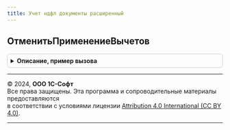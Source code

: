 ```yaml
---
title: Учет ндфл документы расширенный
---
```



## ОтменитьПрименениеВычетов
<details style="margin: 1em 0; padding: 0.5em; border: 1px solid #ccc; border-radius: 6px;">

<summary style="font-weight: bold; cursor: pointer;">Описание, пример вызова</summary>

```bsl

Процедура ОтменитьПрименениеВычетов(Регистратор, Сотрудник) Экспорт
```

Пример вызова
```bsl
УчетНДФЛДокументыРасширенный.ОтменитьПрименениеВычетов(Регистратор, Сотрудник) 
```
</details>

---

© 2024, **ООО 1С-Софт**  
Все права защищены. Эта программа и сопроводительные материалы предоставляются  
в соответствии с условиями лицензии [Attribution 4.0 International (CC BY 4.0)](https://creativecommons.org/licenses/by/4.0/legalcode).

---
